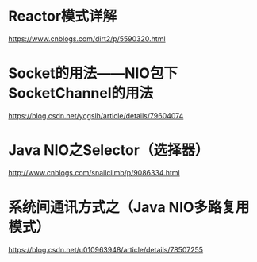Reactor模式详解
===
https://www.cnblogs.com/dirt2/p/5590320.html

Socket的用法——NIO包下SocketChannel的用法
===
https://blog.csdn.net/ycgslh/article/details/79604074

Java NIO之Selector（选择器）
===
http://www.cnblogs.com/snailclimb/p/9086334.html

系统间通讯方式之（Java NIO多路复用模式）
===
https://blog.csdn.net/u010963948/article/details/78507255